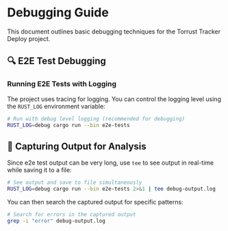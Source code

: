 # Debugging Guide

This document outlines basic debugging techniques for the Torrust Tracker Deploy project.

## 🔍 E2E Test Debugging

### Running E2E Tests with Logging

The project uses tracing for logging. You can control the logging level using the `RUST_LOG` environment variable:

```bash
# Run with debug level logging (recommended for debugging)
RUST_LOG=debug cargo run --bin e2e-tests
```

## 📄 Capturing Output for Analysis

Since e2e test output can be very long, use `tee` to see output in real-time while saving it to a file:

```bash
# See output and save to file simultaneously
RUST_LOG=debug cargo run --bin e2e-tests 2>&1 | tee debug-output.log
```

You can then search the captured output for specific patterns:

```bash
# Search for errors in the captured output
grep -i "error" debug-output.log
```
